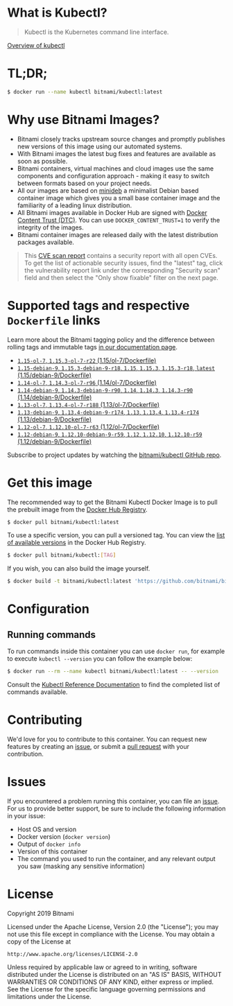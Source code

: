 
# What is Kubectl?

> Kubectl is the Kubernetes command line interface.

[Overview of kubectl](https://kubernetes.io/docs/reference/kubectl/overview/)

# TL;DR;

```bash
$ docker run --name kubectl bitnami/kubectl:latest
```

# Why use Bitnami Images?

* Bitnami closely tracks upstream source changes and promptly publishes new versions of this image using our automated systems.
* With Bitnami images the latest bug fixes and features are available as soon as possible.
* Bitnami containers, virtual machines and cloud images use the same components and configuration approach - making it easy to switch between formats based on your project needs.
* All our images are based on [minideb](https://github.com/bitnami/minideb) a minimalist Debian based container image which gives you a small base container image and the familiarity of a leading linux distribution.
* All Bitnami images available in Docker Hub are signed with [Docker Content Trust (DTC)](https://docs.docker.com/engine/security/trust/content_trust/). You can use `DOCKER_CONTENT_TRUST=1` to verify the integrity of the images.
* Bitnami container images are released daily with the latest distribution packages available.


> This [CVE scan report](https://quay.io/repository/bitnami/kubectl?tab=tags) contains a security report with all open CVEs. To get the list of actionable security issues, find the "latest" tag, click the vulnerability report link under the corresponding "Security scan" field and then select the "Only show fixable" filter on the next page.

# Supported tags and respective `Dockerfile` links

Learn more about the Bitnami tagging policy and the difference between rolling tags and immutable tags [in our documentation page](https://docs.bitnami.com/containers/how-to/understand-rolling-tags-containers/).


* [`1.15-ol-7`, `1.15.3-ol-7-r22` (1.15/ol-7/Dockerfile)](https://github.com/bitnami/bitnami-docker-kubectl/blob/1.15.3-ol-7-r22/1.15/ol-7/Dockerfile)
* [`1.15-debian-9`, `1.15.3-debian-9-r18`, `1.15`, `1.15.3`, `1.15.3-r18`, `latest` (1.15/debian-9/Dockerfile)](https://github.com/bitnami/bitnami-docker-kubectl/blob/1.15.3-debian-9-r18/1.15/debian-9/Dockerfile)
* [`1.14-ol-7`, `1.14.3-ol-7-r96` (1.14/ol-7/Dockerfile)](https://github.com/bitnami/bitnami-docker-kubectl/blob/1.14.3-ol-7-r96/1.14/ol-7/Dockerfile)
* [`1.14-debian-9`, `1.14.3-debian-9-r90`, `1.14`, `1.14.3`, `1.14.3-r90` (1.14/debian-9/Dockerfile)](https://github.com/bitnami/bitnami-docker-kubectl/blob/1.14.3-debian-9-r90/1.14/debian-9/Dockerfile)
* [`1.13-ol-7`, `1.13.4-ol-7-r188` (1.13/ol-7/Dockerfile)](https://github.com/bitnami/bitnami-docker-kubectl/blob/1.13.4-ol-7-r188/1.13/ol-7/Dockerfile)
* [`1.13-debian-9`, `1.13.4-debian-9-r174`, `1.13`, `1.13.4`, `1.13.4-r174` (1.13/debian-9/Dockerfile)](https://github.com/bitnami/bitnami-docker-kubectl/blob/1.13.4-debian-9-r174/1.13/debian-9/Dockerfile)
* [`1.12-ol-7`, `1.12.10-ol-7-r63` (1.12/ol-7/Dockerfile)](https://github.com/bitnami/bitnami-docker-kubectl/blob/1.12.10-ol-7-r63/1.12/ol-7/Dockerfile)
* [`1.12-debian-9`, `1.12.10-debian-9-r59`, `1.12`, `1.12.10`, `1.12.10-r59` (1.12/debian-9/Dockerfile)](https://github.com/bitnami/bitnami-docker-kubectl/blob/1.12.10-debian-9-r59/1.12/debian-9/Dockerfile)

Subscribe to project updates by watching the [bitnami/kubectl GitHub repo](https://github.com/bitnami/bitnami-docker-kubectl).

# Get this image

The recommended way to get the Bitnami Kubectl Docker Image is to pull the prebuilt image from the [Docker Hub Registry](https://hub.docker.com/r/bitnami/kubectl).

```bash
$ docker pull bitnami/kubectl:latest
```

To use a specific version, you can pull a versioned tag. You can view the [list of available versions](https://hub.docker.com/r/bitnami/kubectl/tags/) in the Docker Hub Registry.

```bash
$ docker pull bitnami/kubectl:[TAG]
```

If you wish, you can also build the image yourself.

```bash
$ docker build -t bitnami/kubectl:latest 'https://github.com/bitnami/bitnami-docker-kubectl.git#master:1.15/debian-9'
```

# Configuration

## Running commands

To run commands inside this container you can use `docker run`, for example to execute `kubectl --version` you can follow the example below:

```bash
$ docker run --rm --name kubectl bitnami/kubectl:latest -- --version
```

Consult the [Kubectl Reference Documentation](https://kubernetes.io/docs/reference/generated/kubectl/kubectl-commands) to find the completed list of commands available.

# Contributing

We'd love for you to contribute to this container. You can request new features by creating an [issue](https://github.com/bitnami/bitnami-docker-kubectl/issues), or submit a [pull request](https://github.com/bitnami/bitnami-docker-kubectl/pulls) with your contribution.

# Issues

If you encountered a problem running this container, you can file an [issue](https://github.com/bitnami/bitnami-docker-kubectl/issues). For us to provide better support, be sure to include the following information in your issue:

- Host OS and version
- Docker version (`docker version`)
- Output of `docker info`
- Version of this container
- The command you used to run the container, and any relevant output you saw (masking any sensitive information)

# License

Copyright 2019 Bitnami

Licensed under the Apache License, Version 2.0 (the "License");
you may not use this file except in compliance with the License.
You may obtain a copy of the License at

    http://www.apache.org/licenses/LICENSE-2.0

Unless required by applicable law or agreed to in writing, software
distributed under the License is distributed on an "AS IS" BASIS,
WITHOUT WARRANTIES OR CONDITIONS OF ANY KIND, either express or implied.
See the License for the specific language governing permissions and
limitations under the License.
